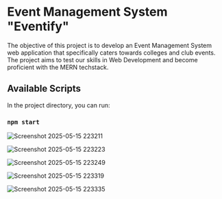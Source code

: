 # Event Management System "Eventify"

The objective of this project is to develop an Event Management System web application that specifically caters towards colleges and club events. The project aims to test our skills in Web Development and become proficient with the MERN techstack.


## Available Scripts

In the project directory, you can run:

### `npm start`


![Screenshot 2025-05-15 223211](https://github.com/user-attachments/assets/18b0b307-f969-4f8a-a4bc-d259fe052a90)

![Screenshot 2025-05-15 223223](https://github.com/user-attachments/assets/d59dd637-8ec5-40a0-97bc-d2fd828e04b7)

![Screenshot 2025-05-15 223249](https://github.com/user-attachments/assets/c00840ba-6f09-406d-b72b-d875db71d993)

![Screenshot 2025-05-15 223319](https://github.com/user-attachments/assets/9a7c6d8a-374f-455e-8426-d640302c830b)

![Screenshot 2025-05-15 223335](https://github.com/user-attachments/assets/627a0268-12d4-4a58-bf2f-c276c3b4107d)
